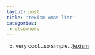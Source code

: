 ```yaml
---
layout: post
title: 'texism xmas list'
categories:
 - elsewhere
---
```


05. very cool...so simple...<a href="http://www.textism.com/article/647/">texism</a>


